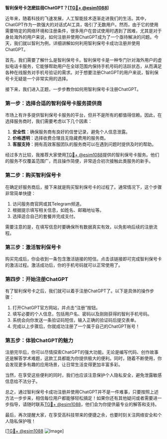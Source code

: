 **智利保号卡怎麽註冊ChatGPT？[[TG💪+ @esim1088](https://t.me/s/esim1088)]**

近年来，随着科技的飞速发展，人工智能技术逐渐走进我们的生活。其中，ChatGPT作为一款强大的对话式AI工具，吸引了无数用户。然而，由于它的使用需要特定的网络环境和注册条件，很多用户在尝试使用时遇到了困难，尤其是对于身处海外的用户来说，如何注册并使用ChatGPT成为了一个亟待解决的问题。今天，我们就以智利为例，详细讲解如何利用智利保号卡成功注册并使用ChatGPT。

首先，我们需要了解什么是智利保号卡。智利保号卡是一种专门针对海外用户的虚拟电话卡服务，它能够帮助用户在全球范围内保持手机号码的活跃状态，从而满足各种在线服务对手机号验证的需求。对于想要注册ChatGPT的用户来说，智利保号卡无疑是一个非常实用的选择。

接下来，我们进入正题，一步步教你如何用智利保号卡注册ChatGPT。

### 第一步：选择合适的智利保号卡服务提供商

市场上有许多提供智利保号卡服务的平台，但并不是所有的都值得信赖。因此，在选择服务商时，我们需要考虑以下几个因素：

1. **安全性**：确保服务商有良好的信誉记录，避免个人信息泄露。
2. **价格透明**：选择收费合理且无隐藏费用的服务商。
3. **客服支持**：拥有高效客服团队的服务商可以在遇到问题时提供及时的帮助。

经过多方比较，我推荐大家使用[TG💪+ @esim1088](https://t.me/s/esim1088)提供的智利保号卡服务。他们的服务不仅覆盖范围广，而且操作简便，非常适合初次接触此类服务的新手。

### 第二步：购买智利保号卡

在确定好服务商后，接下来就是购买智利保号卡的过程了。通常情况下，这个步骤非常简单快捷：

1. 访问服务商官网或其Telegram频道。
2. 根据提示填写相关信息，如姓名、邮箱地址等。
3. 选择适合自己的套餐并完成支付。

需要注意的是，在填写信息时要确保所有数据真实有效，以免影响后续的注册流程。

### 第三步：激活智利保号卡

购买完成后，你会收到一条包含激活链接的短信。点击该链接即可完成智利保号卡的激活过程。激活成功后，你的手机号码就可以正常使用了。

### 第四步：开始注册ChatGPT

有了智利保号卡之后，我们就可以着手注册ChatGPT了。以下是具体的操作步骤：

1. 打开ChatGPT官方网站，并点击“注册”按钮。
2. 填写必要的个人信息，包括用户名、密码以及刚刚获得的智利手机号码。
3. 系统会向你发送一条验证码短信，输入正确的验证码后提交表单。
4. 完成以上步骤后，你就成功注册了一个属于自己的ChatGPT账号！

### 第五步：体验ChatGPT的魅力

注册完毕后，你可以尽情探索ChatGPT的强大功能。无论是编写代码、创作故事还是解答学术难题，这款工具都能为你提供极大的便利。同时，随着不断使用，你会发现更多有趣的应用场景，让日常生活变得更加丰富多彩。

当然，在享受这些便利的同时，我们也应该注意保护个人隐私安全，避免泄露敏感信息给不法分子。

总之，通过智利保号卡成功注册并使用ChatGPT并不是一件难事，只要按照上述方法一步步来，相信每位用户都能够轻松搞定！如果你还有其他疑问或者需要进一步指导，请随时联系[TG💪+ @esim1088](https://t.me/s/esim1088)，他们会为你提供最专业的解答和支持。

最后，再次提醒大家，在享受高科技带来的便捷之余，也要时刻关注网络安全和个人隐私保护哦！

[[TG💪+ @esim1088](https://t.me/s/esim1088) ![Image](https://i.postimg.cc/4NQfJmqS/Snipaste-2025-05-13-00-14-12.png)]